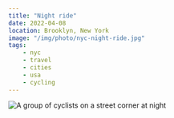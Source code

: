 ```yaml
---
title: "Night ride"
date: 2022-04-08
location: Brooklyn, New York
image: "/img/photo/nyc-night-ride.jpg"
tags:
    - nyc
    - travel
    - cities
    - usa
    - cycling
---
```


![A group of cyclists on a street corner at night](/img/photo/nyc-night-ride.jpg)
